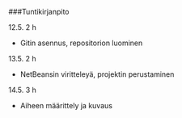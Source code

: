 ###Tuntikirjanpito

12.5. 2 h 

- Gitin asennus, repositorion luominen

13.5. 2 h

- NetBeansin viritteleyä, projektin perustaminen

14.5. 3 h

- Aiheen määrittely ja kuvaus



